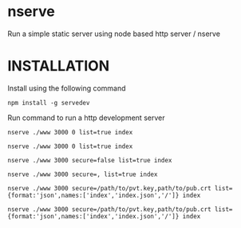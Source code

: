# nserve

Run a simple static server using node based http server / nserve

# INSTALLATION

Install using the following command

`npm install -g servedev`

Run command to run a http development server

`nserve ./www 3000 0 list=true index`

`nserve ./www 3000 0 list=true index`

`nserve ./www 3000 secure=false list=true index`

`nserve ./www 3000 secure=, list=true index`

<!-- `nserve ./www 3000 secure=, list=false index` -->

<!-- `nserve ./www 3000 secure=/path/to/pvt.key,path/to/pub.crt list={format:'json',names:['index','index.json','/']} index` -->

`nserve ./www 3000 secure=/path/to/pvt.key,path/to/pub.crt list={format:'json',names:['index','index.json','/']} index`

`nserve ./www 3000 secure=/path/to/pvt.key,path/to/pub.crt list={format:'json',names:['index','index.json','/']} index`

